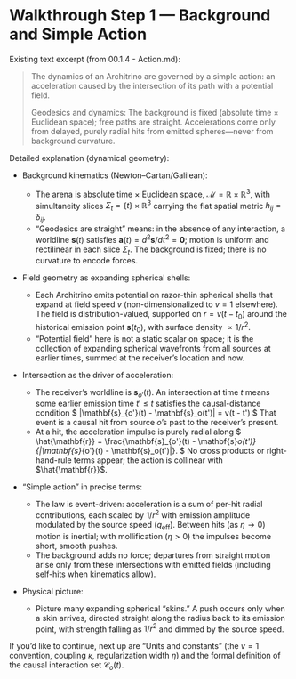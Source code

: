# Walkthrough Step 1 — Background and Simple Action

Existing text excerpt (from 00.1.4 - Action.md):
> The dynamics of an Architrino are governed by a simple action: an acceleration caused by the intersection of its path with a potential field.
>
> Geodesics and dynamics: The background is fixed (absolute time × Euclidean space); free paths are straight. Accelerations come only from delayed, purely radial hits from emitted spheres—never from background curvature.

Detailed explanation (dynamical geometry):

- Background kinematics (Newton–Cartan/Galilean):
  - The arena is absolute time × Euclidean space, $\mathcal{M}=\mathbb{R}\times\mathbb{R}^3$, with simultaneity slices $\Sigma_t=\{t\}\times\mathbb{R}^3$ carrying the flat spatial metric $h_{ij}=\delta_{ij}$.
  - “Geodesics are straight” means: in the absence of any interaction, a worldline $\mathbf{s}(t)$ satisfies $\mathbf{a}(t)=d^2\mathbf{s}/dt^2=\mathbf{0}$; motion is uniform and rectilinear in each slice $\Sigma_t$. The background is fixed; there is no curvature to encode forces.

- Field geometry as expanding spherical shells:
  - Each Architrino emits potential on razor-thin spherical shells that expand at field speed $v$ (non-dimensionalized to $v=1$ elsewhere). The field is distribution-valued, supported on $r=v(t-t_0)$ around the historical emission point $\mathbf{s}(t_0)$, with surface density $\propto 1/r^2$.
  - “Potential field” here is not a static scalar on space; it is the collection of expanding spherical wavefronts from all sources at earlier times, summed at the receiver’s location and now.

- Intersection as the driver of acceleration:
  - The receiver’s worldline is $\mathbf{s}_{o'}(t)$. An intersection at time $t$ means some earlier emission time $t' \le t$ satisfies the causal-distance condition
    $
    \|\mathbf{s}_{o'}(t) - \mathbf{s}_o(t')\| = v(t - t')
    $
    That event is a causal hit from source $o$’s past to the receiver’s present.
  - At a hit, the acceleration impulse is purely radial along
    $
    \hat{\mathbf{r}} = \frac{\mathbf{s}_{o'}(t) - \mathbf{s}_o(t')}{\|\mathbf{s}_{o'}(t) - \mathbf{s}_o(t')\|}.
    $
    No cross products or right-hand-rule terms appear; the action is collinear with $\hat{\mathbf{r}}$.

- “Simple action” in precise terms:
  - The law is event-driven: acceleration is a sum of per-hit radial contributions, each scaled by $1/r^2$ with emission amplitude modulated by the source speed ($q_{\mathrm{eff}}$). Between hits (as $\eta\to 0$) motion is inertial; with mollification ($\eta>0$) the impulses become short, smooth pushes.
  - The background adds no force; departures from straight motion arise only from these intersections with emitted fields (including self-hits when kinematics allow).

- Physical picture:
  - Picture many expanding spherical “skins.” A push occurs only when a skin arrives, directed straight along the radius back to its emission point, with strength falling as $1/r^2$ and dimmed by the source speed.

If you’d like to continue, next up are “Units and constants” (the $v=1$ convention, coupling $\kappa$, regularization width $\eta$) and the formal definition of the causal interaction set $\mathcal{C}_o(t)$.
